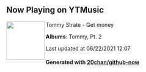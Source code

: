 ## Now Playing on YTMusic

[<img align="left" width="100" src="https://lh3.googleusercontent.com/238EJhCYAN0vSyjuLDxYgGybzB9JMKa1AMQb6k-DA7Q0l8DK5YtB6P9sY2CwWgE80-VG8tFw_xLXtz3M">](https://music.youtube.com/watch?v=NrUpP4TGrCA)

Tommy Strate - Get money

**Albums**: Tommy, Pt. 2

Last updated at 06/22/2021 12:07

#### Generated with [20chan/github-now](https://github.com/20chan/github-now)
